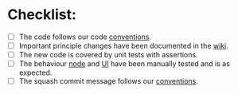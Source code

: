 # Checklist:
- [ ] The code follows our code [conventions](https://github.com/my-cloud/ruthenium/blob/main/.github/CONTRIBUTING.md#go).
- [ ] Important principle changes have been documented in the [wiki](https://github.com/my-cloud/ruthenium/wiki).
- [ ] The new code is covered by unit tests with assertions.
- [ ] The behaviour [node](https://github.com/my-cloud/ruthenium/blob/main/src/node) and [UI](https://github.com/my-cloud/ruthenium/blob/main/src/ui) have been manually tested and is as expected.
- [ ] The squash commit message follows our [conventions](https://github.com/my-cloud/ruthenium/blob/main/.github/CONTRIBUTING.md#git).

